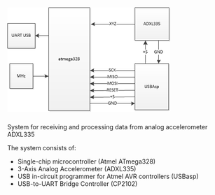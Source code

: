 # ![ADXL335](Diagram1.png)
System for receiving and processing data from analog accelerometer ADXL335

The system consists of:
- Single-chip microcontroller (Atmel ATmega328)
- 3-Axis Analog Accelerometer (ADXL335) 
- USB in-circuit programmer for Atmel AVR controllers (USBasp)
- USB-to-UART Bridge Controller (CP2102)
